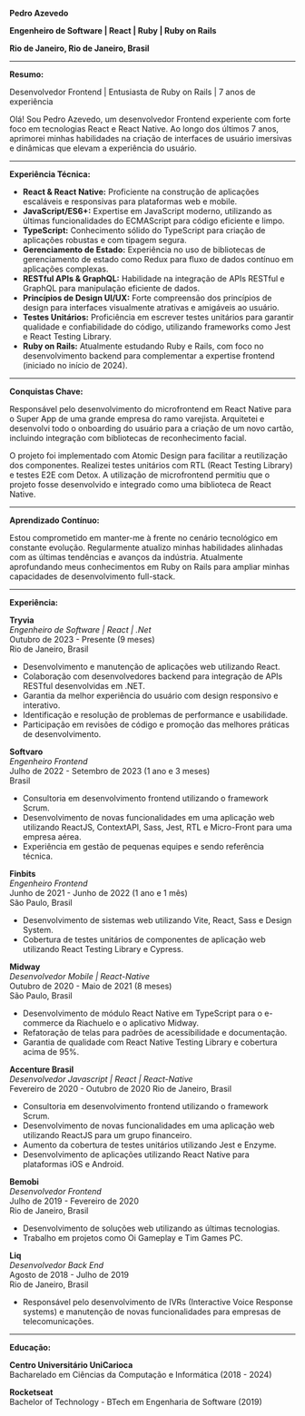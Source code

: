 **Pedro Azevedo**

**Engenheiro de Software | React | Ruby | Ruby on Rails**

**Rio de Janeiro, Rio de Janeiro, Brasil**

---

**Resumo:**

Desenvolvedor Frontend | Entusiasta de Ruby on Rails | 7 anos de experiência

Olá! Sou Pedro Azevedo, um desenvolvedor Frontend experiente com forte foco em tecnologias React e React Native. Ao longo dos últimos 7 anos, aprimorei minhas habilidades na criação de interfaces de usuário imersivas e dinâmicas que elevam a experiência do usuário.

---

**Experiência Técnica:**

- **React & React Native:** Proficiente na construção de aplicações escaláveis e responsivas para plataformas web e mobile.
- **JavaScript/ES6+:** Expertise em JavaScript moderno, utilizando as últimas funcionalidades do ECMAScript para código eficiente e limpo.
- **TypeScript:** Conhecimento sólido do TypeScript para criação de aplicações robustas e com tipagem segura.
- **Gerenciamento de Estado:** Experiência no uso de bibliotecas de gerenciamento de estado como Redux para fluxo de dados contínuo em aplicações complexas.
- **RESTful APIs & GraphQL:** Habilidade na integração de APIs RESTful e GraphQL para manipulação eficiente de dados.
- **Princípios de Design UI/UX:** Forte compreensão dos princípios de design para interfaces visualmente atrativas e amigáveis ao usuário.
- **Testes Unitários:** Proficiência em escrever testes unitários para garantir qualidade e confiabilidade do código, utilizando frameworks como Jest e React Testing Library.
- **Ruby on Rails:** Atualmente estudando Ruby e Rails, com foco no desenvolvimento backend para complementar a expertise frontend (iniciado no início de 2024).

---

**Conquistas Chave:**

Responsável pelo desenvolvimento do microfrontend em React Native para o Super App de uma grande empresa do ramo varejista. Arquitetei e desenvolvi todo o onboarding do usuário para a criação de um novo cartão, incluindo integração com bibliotecas de reconhecimento facial.

O projeto foi implementado com Atomic Design para facilitar a reutilização dos componentes. Realizei testes unitários com RTL (React Testing Library) e testes E2E com Detox. A utilização de microfrontend permitiu que o projeto fosse desenvolvido e integrado como uma biblioteca de React Native.

---

**Aprendizado Contínuo:**

Estou comprometido em manter-me à frente no cenário tecnológico em constante evolução. Regularmente atualizo minhas habilidades alinhadas com as últimas tendências e avanços da indústria. Atualmente aprofundando meus conhecimentos em Ruby on Rails para ampliar minhas capacidades de desenvolvimento full-stack.

---

**Experiência:**

**Tryvia**  
*Engenheiro de Software | React | .Net*  
Outubro de 2023 - Presente (9 meses)  
Rio de Janeiro, Brasil
- Desenvolvimento e manutenção de aplicações web utilizando React.
- Colaboração com desenvolvedores backend para integração de APIs RESTful desenvolvidas em .NET.
- Garantia da melhor experiência do usuário com design responsivo e interativo.
- Identificação e resolução de problemas de performance e usabilidade.
- Participação em revisões de código e promoção das melhores práticas de desenvolvimento.

**Softvaro**  
*Engenheiro Frontend*  
Julho de 2022 - Setembro de 2023 (1 ano e 3 meses)  
Brasil
- Consultoria em desenvolvimento frontend utilizando o framework Scrum.
- Desenvolvimento de novas funcionalidades em uma aplicação web utilizando ReactJS, ContextAPI, Sass, Jest, RTL e Micro-Front para uma empresa aérea.
- Experiência em gestão de pequenas equipes e sendo referência técnica.

**Finbits**  
*Engenheiro Frontend*  
Junho de 2021 - Junho de 2022 (1 ano e 1 mês)  
São Paulo, Brasil
- Desenvolvimento de sistemas web utilizando Vite, React, Sass e Design System.
- Cobertura de testes unitários de componentes de aplicação web utilizando React Testing Library e Cypress.

**Midway**  
*Desenvolvedor Mobile | React-Native*  
Outubro de 2020 - Maio de 2021 (8 meses)  
São Paulo, Brasil
- Desenvolvimento de módulo React Native em TypeScript para o e-commerce da Riachuelo e o aplicativo Midway.
- Refatoração de telas para padrões de acessibilidade e documentação.
- Garantia de qualidade com React Native Testing Library e cobertura acima de 95%.

**Accenture Brasil**  
*Desenvolvedor Javascript | React | React-Native*  
Fevereiro de 2020 - Outubro de 2020
Rio de Janeiro, Brasil
- Consultoria em desenvolvimento frontend utilizando o framework Scrum.
- Desenvolvimento de novas funcionalidades em uma aplicação web utilizando ReactJS para um grupo financeiro.
- Aumento da cobertura de testes unitários utilizando Jest e Enzyme.
- Desenvolvimento de aplicações utilizando React Native para plataformas iOS e Android.

**Bemobi**  
*Desenvolvedor Frontend*  
Julho de 2019 - Fevereiro de 2020  
Rio de Janeiro, Brasil
- Desenvolvimento de soluções web utilizando as últimas tecnologias.
- Trabalho em projetos como Oi Gameplay e Tim Games PC.

**Liq**  
*Desenvolvedor Back End*  
Agosto de 2018 - Julho de 2019  
Rio de Janeiro, Brasil
- Responsável pelo desenvolvimento de IVRs (Interactive Voice Response systems) e manutenção de novas funcionalidades para empresas de telecomunicações.

---

**Educação:**

**Centro Universitário UniCarioca**  
Bacharelado em Ciências da Computação e Informática (2018 - 2024)

**Rocketseat**  
Bachelor of Technology - BTech em Engenharia de Software (2019)
